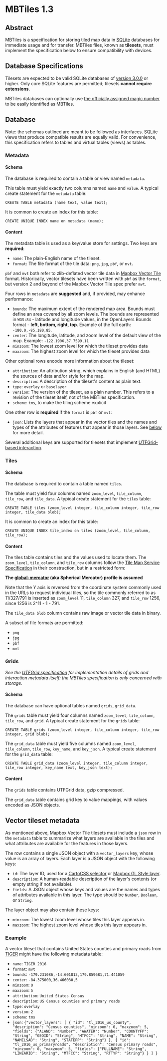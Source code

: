 # MBTiles 1.3

## Abstract

MBTiles is a specification for storing tiled map data in
[SQLite](http://sqlite.org/) databases for immediate usage and for transfer.
MBTiles files, known as **tilesets**, must implement the specification below
to ensure compatibility with devices.

## Database Specifications

Tilesets are expected to be valid SQLite databases of
[version 3.0.0](http://sqlite.org/formatchng.html) or higher.
Only core SQLite features are permitted; tilesets **cannot require extensions**.

MBTiles databases can optionally use [the officially assigned magic number](http://www.sqlite.org/src/artifact?ci=trunk&filename=magic.txt)
to be easily identified as MBTiles.

## Database

Note: the schemas outlined are meant to be followed as interfaces.
SQLite views that produce compatible results are equally valid.
For convenience, this specification refers to tables and virtual
tables (views) as tables.

### Metadata

#### Schema

The database is required to contain a table or view named `metadata`.

This table must yield exactly two columns named `name` and
`value`. A typical create statement for the `metadata` table:

    CREATE TABLE metadata (name text, value text);

It is common to create an index for this table:

    CREATE UNIQUE INDEX name on metadata (name);

#### Content

The metadata table is used as a key/value store for settings. Two keys are **required**:

* `name`: The plain-English name of the tileset.
* `format`: The file format of the tile data: `png`, `jpg`, `pbf`, or `mvt`.

`pbf` and `mvt` both refer to zlib-deflated vector tile data in
[Mapbox Vector Tile](https://github.com/mapbox/vector-tile-spec/) format.
Historically, vector tilesets have been written with `pbf` as the `format`,
but version 2 and beyond of the Mapbox Vector Tile spec prefer `mvt`.

Four rows in `metadata` are **suggested** and, if provided, may enhance performance:

* `bounds`: The maximum extent of the rendered map area. Bounds must define an
  area covered by all zoom levels. The bounds are represented in `WGS:84` -
  latitude and longitude values, in the OpenLayers Bounds format -
  **left, bottom, right, top**. Example of the full earth: `-180.0,-85,180,85`.
* `center`: The longitude, latitude, and zoom level of the default view of the map.
  Example: `-122.1906,37.7599,11`
* `minzoom`: The lowest zoom level for which the tileset provides data
* `maxzoom`: The highest zoom level for which the tileset provides data

Other optional rows encode more information about the tileset:

* `attribution`: An attribution string, which explains in English (and HTML) the sources of
  data and/or style for the map.
* `description`: A description of the tileset's content as plain text.
* `type`: `overlay` or `baselayer`
* `version`: The version of the tileset, as a plain number.
  This refers to a revision of the tileset itself, not of the MBTiles specification.
* `scheme`: `tms`, to make the tiling scheme explicit

One other row is **required** if the `format` is `pbf` or `mvt`:

* `json`: Lists the layers that appear in the vector tiles and the names and types of
  the attributes of features that appear in those layers. See [below](#vector-tileset-metadata) for more detail.

Several additional keys are supported for tilesets that implement
[UTFGrid-based interaction](https://github.com/mapbox/utfgrid-spec).

### Tiles

#### Schema

The database is required to contain a table named `tiles`.

The table must yield four columns named `zoom_level`, `tile_column`,
`tile_row`, and `tile_data`. A typical create statement for the `tiles` table:

    CREATE TABLE tiles (zoom_level integer, tile_column integer, tile_row integer, tile_data blob);

It is common to create an index for this table:

    CREATE UNIQUE INDEX tile_index on tiles (zoom_level, tile_column, tile_row);

#### Content

The tiles table contains tiles and the values used to locate them.
The `zoom_level`, `tile_column`, and `tile_row` columns follow the
[Tile Map Service Specification](http://wiki.osgeo.org/wiki/Tile_Map_Service_Specification) in
their construction, but in a restricted form:

**The [global-mercator](http://wiki.osgeo.org/wiki/Tile_Map_Service_Specification#global-mercator) (aka Spherical Mercator) profile is assumed**

Note that the Y axis is reversed from the coordinate system commonly used in the URLs
to request individual tiles, so the tile commonly referred to as 11/327/791 is inserted as
`zoom_level` 11, `tile_column` 327, and `tile_row` 1256, since 1256 is 2^11 - 1 - 791.

The `tile_data blob` column contains raw image or vector tile data in binary.

A subset of file formats are permitted:

* `png`
* `jpg`
* `pbf`
* `mvt`

### Grids

_See the [UTFGrid specification](https://github.com/mapbox/utfgrid-spec) for
implementation details of grids and interaction metadata itself: the MBTiles
specification is only concerned with storage._

#### Schema

The database can have optional tables named `grids`, `grid_data`.

The `grids` table must yield four columns named `zoom_level`, `tile_column`,
`tile_row`, and `grid`. A typical create statement for the `grids` table:

    CREATE TABLE grids (zoom_level integer, tile_column integer, tile_row integer, grid blob);

The `grid_data` table must yield five columns named `zoom_level`, `tile_column`,
`tile_row`, `key_name`, and `key_json`. A typical create statement for the `grid_data` table:

    CREATE TABLE grid_data (zoom_level integer, tile_column integer, tile_row integer, key_name text, key_json text);

#### Content

The `grids` table contains UTFGrid data, gzip compressed.

The `grid_data` table contains grid key to value mappings, with values encoded
as JSON objects.

## Vector tileset metadata

As mentioned above, Mapbox Vector Tile tilesets must include a `json` row in the `metadata` table
to summarize what layers are available in the tiles and what attributes are available for the
features in those layers.

The row contains a single JSON object with a `vector_layers` key, whose value is an array of layers.
Each layer is a JSON object with the following keys:

* `id`: The layer ID, used for a [CartoCSS selector](https://tilemill-project.github.io/tilemill/docs/guides/selectors/) or [Mapbox GL Style layer](https://www.mapbox.com/mapbox-gl-style-spec/#layers).
* `description`: A human-readable description of the layer's contents (or empty string if not available).
* `fields`: A JSON object whose keys and values are the names and types of attributes available in this layer. The type should be `Number`, `Boolean`, or `String`.

The layer object may also contain these keys:

* `minzoom`: The lowest zoom level whose tiles this layer appears in.
* `maxzoom`: The highest zoom level whose tiles this layer appears in.

### Example

A vector tileset that contains United States counties and primary roads from [TIGER](https://www.census.gov/geo/maps-data/data/tiger-line.html) might
have the following metadata table:

* `name`: `TIGER 2016`
* `format`: `mvt`
* `bounds`: `-179.231086,-14.601813,179.859681,71.441059`
* `center`: `-84.375000,36.466030,5`
* `minzoom`: `0`
* `maxzoom`: `5`
* `attribution`: `United States Census`
* `description`: `US Census counties and primary roads`
* `type`: `overlay`
* `version`: `2`
* `scheme`: `tms`
* `json`: `{"vector_layers": [ { "id": "tl_2016_us_county", "description": "Census counties", "minzoom": 0, "maxzoom": 5, "fields": {"ALAND": "Number", "AWATER": "Number", "COUNTYFP": "String", "GEOID": "String", "MTFCC": "String", "NAME": "String", "NAMELSAD": "String", "STATEFP": "String"} }, { "id": "tl_2016_us_primaryroads", "description": "Census primary roads", "minzoom": 0, "maxzoom": 5, "fields": {"FULLNAME": "String", "LINEARID": "String", "MTFCC": "String", "RTTYP": "String"} } ] }`
